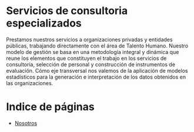 # Servicios de consultoria especializados

Prestamos nuestros servicios a organizaciones privadas y entidades públicas, trabajando directamente con el área de Talento Humano. Nuestro modelo de gestión se basa en una metodología integral y dinámica que reune los elementos que constituyen el trabajo en los servicios de consultoria, selección de personal y construcción de instrumentos de evaluación. Cómo eje transversal nos valemos de la aplicación de modelos estadísticos para la generación e interpretación de los datos obtenidos en las organizaciones. 

# Indice de páginas

* [Nosotros](Nuestra-organización.md)

